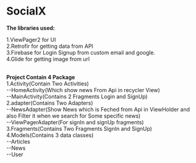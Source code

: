 # SocialX

<b>The libraries used:</b>

1.ViewPager2 for UI<br>
2.Retrofir for getting data from API<br>
3.Firebase for Login Signup from custom email and google.<br>
4.Glide for getting image from url<br><br>

<b>Project Contain 4 Package</b><br>
1.Activity(Contain Two Activities) <br>
   --HomeActivity(Which show news From Api in recycler View)<br>
   --MainActivity(Contains 2 Fragments Login and SignUp)<br>
2.adapter(Contains Two Adapters)<br>
   --NewsAdapter(Show News which is Feched from Api in ViewHolder and also Filter it when we search for Some specific news)<br>
   --ViewPagerAdapter(For signIn and signUp fragments)<br>
3.Fragments(Contains Two Fragments SignIn and SignUp)<br>
4.Models(Contains 3 data classes)<br>
    --Articles<br>
    --News<br>
    --User<br>

 
  

